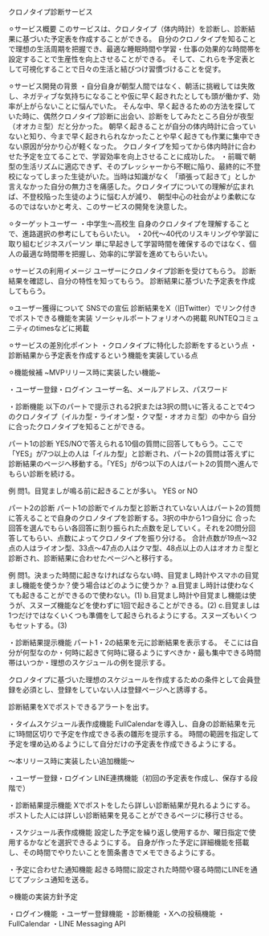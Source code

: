クロノタイプ診断サービス

⚪︎サービス概要
このサービスは、クロノタイプ（体内時計）を診断し、診断結果に基づいた予定表を作成することができる。
自分のクロノタイプを知ることで理想の生活周期を把握でき、最適な睡眠時間や学習・仕事の効果的な時間帯を設定することで生産性を向上させることができる。
そして、これらを予定表として可視化することで日々の生活と結びつけ習慣づけることを促す。

⚪︎サービス開発の背景
・自分自身が朝型人間ではなく、朝活に挑戦しては失敗し、ネガティブな気持ちになることや仮に早く起きれたとしても頭が働かず、効率が上がらないことに悩んでいた。
そんな中、早く起きるための方法を探していた時に、偶然クロノタイプ診断に出会い、診断をしてみたところ自分が夜型（オオカミ型）だと分かった。
朝早く起きることが自分の体内時計に合っていないと知り、今まで早く起きれられなかったことや早く起きても作業に集中できない原因が分かり心が軽くなった。
クロノタイプを知ってから体内時計に合わせた予定を立てることで、学習効率を向上させることに成功した。
・前職で朝型の生活リズムに適応できず、そのプレッシャーから不眠に陥り、最終的に不登校になってしまった生徒がいた。当時は知識がなく
「頑張って起きて」としか言えなかった自分の無力さを痛感した。クロノタイプについての理解が広まれば、不登校陥った生徒のように悩む人が減り、
朝型中心の社会がより柔軟になるのではないかと考え、このサービスの開発を決意した。

⚪︎ターゲットユーザー
・中学生～高校生
自身のクロノタイプを理解することで、進路選択の参考にしてもらいたい。
・20代～40代のリスキリングや学習に取り組むビジネスパーソン
単に早起きして学習時間を確保するのではなく、個人の最適な時間帯を把握し、効率的に学習を進めてもらいたい。

⚪︎サービスの利用イメージ
ユーザーにクロノタイプ診断を受けてもらう。
診断結果を確認し、自分の特性を知ってもらう。
診断結果に基づいた予定表を作成してもらう。

⚪︎ユーザー獲得について
SNSでの宣伝
診断結果をX（旧Twitter）でリンク付きでポストできる機能を実装
ソーシャルポートフォリオへの掲載
RUNTEQコミュニティのtimesなどに掲載

⚪︎サービスの差別化ポイント
・クロノタイプに特化した診断をするという点
・診断結果から予定表を作成するという機能を実装している点

⚪︎機能候補
~MVPリリース時に実装したい機能~

・ユーザー登録・ログイン
ユーザー名、メールアドレス、パスワード

・診断機能
以下のパートで提示される2択または3択の問いに答えることで4つのクロノタイプ（イルカ型・ライオン型・クマ型・オオカミ型）の中から
自分に合ったクロノタイプを知ることができる。

パート1の診断
YES/NOで答えられる10個の質問に回答してもらう。ここで「YES」が7つ以上の人は「イルカ型」と診断され、パート2の質問は答えずに
診断結果のページへ移動する。「YES」が6つ以下の人はパート2の質問へ進んでもらい診断を続ける。

例
    問1。目覚ましが鳴る前に起きることが多い。 YES or NO

パート2の診断
パート1の診断でイルカ型と診断されていない人はパート2の質問に答えることで自身のクロノタイプを診断する。3択の中から1つ自分に
合った回答を選んでもらい各回答に割り振られた点数を足していく。それを20問分回答してもらい、点数によってクロノタイプを振り分ける。
合計点数が19点〜32点の人はライオン型、33点〜47点の人はクマ型、48点以上の人はオオカミ型と診断され、診断結果に合わせたページへと移行する。

例
    問1。決まった時間に起きなければならない時、目覚まし時計やスマホの目覚まし機能を使うか？使う場合はどのように使うか？
        a.目覚まし時計は使わなくても起きることができるので使わない。(1)
        b.目覚まし時計や目覚まし機能は使うが、スヌーズ機能などを使わずに1回で起きることができる。(2)
        c.目覚ましは1つだけではなくいくつも準備をして起きられるようにする。スヌーズもいくつもセットする。(3)

・診断結果提示機能
パート1・2の結果を元に診断結果を表示する。
そこには自分が何型なのか・何時に起きて何時に寝るようにすべきか・最も集中できる時間帯はいつか・理想のスケジュールの例を提示する。

クロノタイプに基づいた理想のスケジュールを作成するための条件として会員登録を必須とし、登録をしていない人は登録ページへと誘導する。

診断結果をXでポストできるアラートを出す。

・タイムスケジュール表作成機能
FullCalendarを導入し、自身の診断結果を元に1時間区切りで予定を作成できる表の雛形を提示する。
時間の範囲を指定して予定を埋め込めるようにして自分だけの予定表を作成できるようにする。

〜本リリース時に実装したい追加機能〜

・ユーザー登録・ログイン
LINE連携機能（初回の予定表を作成し、保存する段階で）

・診断結果提示機能
Xでポストをしたら詳しい診断結果が見れるようにする。
ポストした人には詳しい診断結果を見ることができるページに移行させる。

・スケジュール表作成機能
設定した予定を繰り返し使用するか、曜日指定で使用するかなどを選択できるようにする。
自身が作った予定に詳細機能を搭載し、その時間でやりたいことを箇条書きでメモできるようにする。

・予定に合わせた通知機能
起きる時間に設定された時間や寝る時間にLINEを通じてプッシュ通知を送る。

⚪︎機能の実装方針予定

・ログイン機能
・ユーザー登録機能
・診断機能
・Xへの投稿機能
・FullCalendar
・LINE Messaging API
